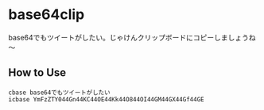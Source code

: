 # base64clip
base64でもツイートがしたい。じゃけんクリップボードにコピーしましょうね～

## How to Use

```
cbase base64でもツイートがしたい
icbase YmFzZTY044Gn44KC44OE44Kk44O844OI44GM44GX44Gf44GE
```
